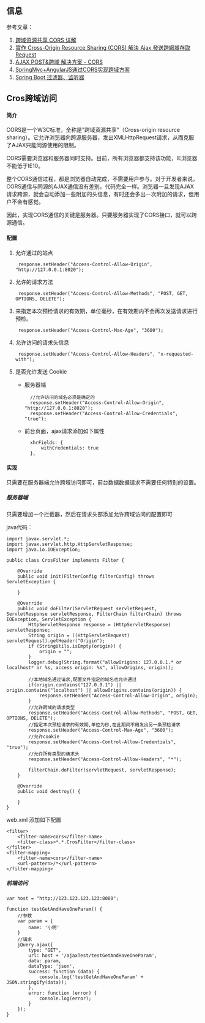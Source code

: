 ## 信息
参考文章：  

1. [跨域资源共享 CORS 详解](http://www.ruanyifeng.com/blog/2016/04/cors.html)  
2. [實作 Cross-Origin Resource Sharing (CORS) 解決 Ajax 發送跨網域存取 Request](https://blog.toright.com/posts/3205/%E5%AF%A6%E4%BD%9C-cross-origin-resource-sharing-cros-%E8%A7%A3%E6%B1%BA-ajax-%E7%99%BC%E9%80%81%E8%B7%A8%E7%B6%B2%E5%9F%9F%E5%AD%98%E5%8F%96-request.html)
3. [AJAX POST&跨域 解决方案 - CORS](http://www.cnblogs.com/Darren_code/p/cors.html)
4. [SpringMvc+AngularJS通过CORS实现跨域方案](http://www.tuicool.com/articles/umymmqY)
5. [ Spring Boot 过滤器、监听器](http://blog.csdn.net/catoop/article/details/50501688)


## Cros跨域访问

#### 简介

CORS是一个W3C标准，全称是"跨域资源共享"（Cross-origin resource sharing）。它允许浏览器向跨源服务器，发出XMLHttpRequest请求，从而克服了AJAX只能同源使用的限制。  

CORS需要浏览器和服务器同时支持。目前，所有浏览器都支持该功能，IE浏览器不能低于IE10。  

整个CORS通信过程，都是浏览器自动完成，不需要用户参与。对于开发者来说，CORS通信与同源的AJAX通信没有差别，代码完全一样。浏览器一旦发现AJAX请求跨源，就会自动添加一些附加的头信息，有时还会多出一次附加的请求，但用户不会有感觉。  

因此，实现CORS通信的关键是服务器。只要服务器实现了CORS接口，就可以跨源通信。

#### 配置
1. 允许通过的站点

        response.setHeader("Access-Control-Allow-Origin", "http://127.0.0.1:8020");
2. 允许的请求方法

        response.setHeader("Access-Control-Allow-Methods", "POST, GET, OPTIONS, DELETE");
3. 来指定本次预检请求的有效期，单位毫秒，在有效期内不会再次发送请求进行预检。

        response.setHeader("Access-Control-Max-Age", "3600");
4. 允许访问的请求头信息

        response.setHeader("Access-Control-Allow-Headers", "x-requested-with");
5. 是否允许发送 Cookie

    * 服务器端
    
            //允许访问的域名必须是确定的
            response.setHeader("Access-Control-Allow-Origin", "http://127.0.0.1:8020");
            response.setHeader("Access-Control-Allow-Credentials", "true");
    * 前台页面，ajax请求添加如下属性

    		xhrFields: {
                withCredentials: true
            },


#### 实现
只需要在服务器端允许跨域访问即可，前台数据数据请求不需要任何特别的设置。  

##### 服务器端

只需要增加一个拦截器，然后在请求头部添加允许跨域访问的配置即可

java代码：

    import javax.servlet.*;
    import javax.servlet.http.HttpServletResponse;
    import java.io.IOException;
    
    public class CrosFilter implements Filter {
    
        @Override
        public void init(FilterConfig filterConfig) throws ServletException {
    
        }
    
        @Override
        public void doFilter(ServletRequest servletRequest, ServletResponse servletResponse, FilterChain filterChain) throws IOException, ServletException {
            HttpServletResponse response = (HttpServletResponse) servletResponse;
	        String origin = ((HttpServletRequest) servletRequest).getHeader("Origin");
	        if (StringUtils.isEmpty(origin)) {
	            origin = "";
	        }
	        logger.debug(String.format("allowOrigins: 127.0.0.1.* or localhost* or %s, access origin: %s", allowOrigins, origin));
	
	        //本地域名通过请求,配置文件指定的域名也允许通过
	        if(origin.contains("127.0.0.1") || origin.contains("localhost") || allowOrigins.contains(origin)) {
	            response.setHeader("Access-Control-Allow-Origin", origin);
	        }
	        //允许跨域的请求类型
	        response.setHeader("Access-Control-Allow-Methods", "POST, GET, OPTIONS, DELETE");
	        //指定本次预检请求的有效期,单位为秒,在此期间不用发出另一条预检请求
	        response.setHeader("Access-Control-Max-Age", "3600");
	        //允许cookie
	        response.setHeader("Access-Control-Allow-Credentials", "true");
	        //允许所有类型的请求头
	        response.setHeader("Access-Control-Allow-Headers", "*");
	
	        filterChain.doFilter(servletRequest, servletResponse);
        }
    
        @Override
        public void destroy() {
    
        }
    }

web.xml 添加如下配置


    <filter>
        <filter-name>cors</filter-name>
        <filter-class>*.*.CrosFilter</filter-class>
    </filter>
    <filter-mapping>
        <filter-name>cors</filter-name>
        <url-pattern>/*</url-pattern>
    </filter-mapping>

##### 前端访问

    var host = "http://123.123.123.123:8080";

    function testGetAndHaveOneParam() {
        //参数
        var param = {
            name: '小明'
        }
        //请求
        jQuery.ajax({
            type: "GET",
            url: host + '/ajaxTest/testGetAndHaveOneParam',
            data: param,
            dataType: 'json',
            success: function (data) {
                console.log('testGetAndHaveOneParam' + JSON.stringify(data));
            },
            error: function (error) {
                console.log(error);
            }
        });
    }

